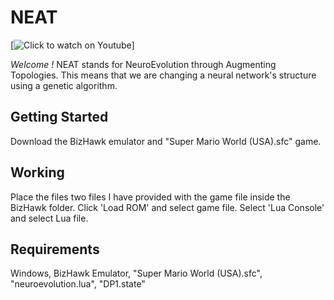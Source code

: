 # NEAT

[![Click to watch on Youtube](https://www.youtube.com/watch?v=3ug_i_tU-Uc "Click to watch on Youtube")]

*Welcome !* NEAT stands for NeuroEvolution through Augmenting Topologies. This means that we are changing a neural network's structure using a genetic algorithm.

## Getting Started

Download the BizHawk emulator and "Super Mario World (USA).sfc" game.

## Working

Place the files two files I have provided with the game file inside the BizHawk folder. Click 'Load ROM' and select game file. Select 'Lua Console' and select Lua file.

## Requirements

Windows, BizHawk Emulator, "Super Mario World (USA).sfc", "neuroevolution.lua", "DP1.state"
